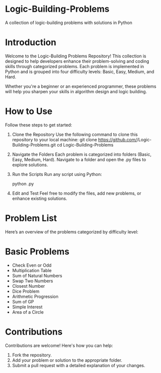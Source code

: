 # Logic-Building-Problems
A collection of logic-building problems with solutions in Python

# Introduction
Welcome to the Logic-Building Problems Repository! This collection is designed to help developers enhance their problem-solving and coding skills through categorized problems. Each problem is implemented in Python and is grouped into four difficulty levels: Basic, Easy, Medium, and Hard.

Whether you're a beginner or an experienced programmer, these problems will help you sharpen your skills in algorithm design and logic building.

# How to Use
Follow these steps to get started:

1. Clone the Repository
    Use the following command to clone this repository to your local machine:
    git clone https://github.com/<your-username>/Logic-Building-Problems.git
    cd Logic-Building-Problems

2. Navigate the Folders
    Each problem is categorized into folders (Basic, Easy, Medium, Hard). Navigate to a folder and open the .py files to explore solutions.

3. Run the Scripts
    Run any script using Python:

    python <filename>.py

4. Edit and Test
    Feel free to modify the files, add new problems, or enhance existing solutions.

# Problem List
Here’s an overview of the problems categorized by difficulty level:

# Basic Problems
* Check Even or Odd
* Multiplication Table
* Sum of Natural Numbers
* Swap Two Numbers
* Closest Number
* Dice Problem
* Arithmetic Progression
* Sum of GP
* Simple Interest
* Area of a Circle

# Contributions
Contributions are welcome! Here's how you can help:

1. Fork the repository.
2. Add your problem or solution to the appropriate folder.
3. Submit a pull request with a detailed explanation of your changes.   